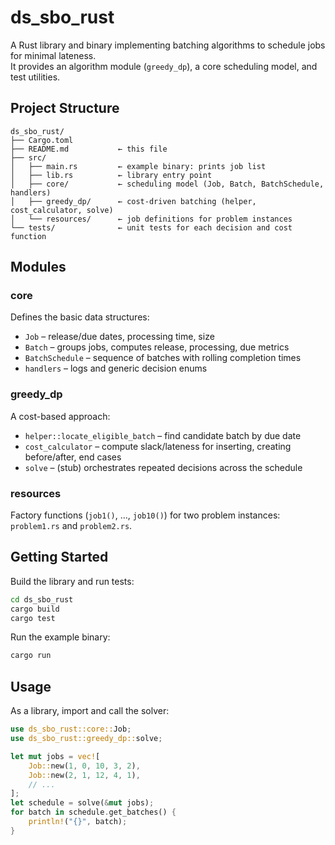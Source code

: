 # ds_sbo_rust

A Rust library and binary implementing batching algorithms to schedule jobs for minimal lateness.  
It provides an algorithm module (`greedy_dp`), a core scheduling model, and test utilities.

## Project Structure

```
ds_sbo_rust/
├── Cargo.toml
├── README.md           ← this file
├── src/
│   ├── main.rs         ← example binary: prints job list
│   ├── lib.rs          ← library entry point
│   ├── core/           ← scheduling model (Job, Batch, BatchSchedule, handlers)
│   ├── greedy_dp/      ← cost-driven batching (helper, cost_calculator, solve)
│   └── resources/      ← job definitions for problem instances
└── tests/              ← unit tests for each decision and cost function
```

## Modules

### core  
Defines the basic data structures:
- `Job` – release/due dates, processing time, size  
- `Batch` – groups jobs, computes release, processing, due metrics  
- `BatchSchedule` – sequence of batches with rolling completion times  
- `handlers` – logs and generic decision enums  

### greedy_dp  
A cost-based approach:
- `helper::locate_eligible_batch` – find candidate batch by due date  
- `cost_calculator` – compute slack/lateness for inserting, creating before/after, end cases  
- `solve` – (stub) orchestrates repeated decisions across the schedule  

### resources  
Factory functions (`job1()`, …, `job10()`) for two problem instances: `problem1.rs` and `problem2.rs`.

## Getting Started

Build the library and run tests:

```bash
cd ds_sbo_rust
cargo build
cargo test
```

Run the example binary:

```bash
cargo run
```

## Usage

As a library, import and call the solver:

```rust
use ds_sbo_rust::core::Job;
use ds_sbo_rust::greedy_dp::solve;

let mut jobs = vec![
    Job::new(1, 0, 10, 3, 2),
    Job::new(2, 1, 12, 4, 1),
    // ...
];
let schedule = solve(&mut jobs);
for batch in schedule.get_batches() {
    println!("{}", batch);
}
```
